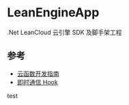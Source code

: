 # LeanEngineApp

.Net LeanCloud 云引擎 SDK 及脚手架工程

## 参考

- [云函数开发指南](https://leancloud.cn/docs/leanengine_cloudfunction_guide-dotnet.html)
- [即时通信 Hook](https://leancloud.cn/docs/realtime-guide-systemconv.html)

test
